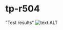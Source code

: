 # tp-r504
"Test results" ![text ALT](https://github.com/tristanp47/tp-r504/actions/workflows/FICHIER_YAML/badge.svg)
